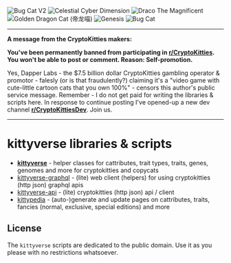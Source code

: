 ![Bug Cat V2](https://cryptocopycats.github.io/media/kitties/100x100/fancy-bugcatv2.png "Bug Cat V2")
![Celestial Cyber Dimension](https://cryptocopycats.github.io/media/kitties/100x100/fancy-celestialcyberdimension.png "Celestial Cyber Dimension")
![Draco The Magnificent](https://cryptocopycats.github.io/media/kitties/100x100/fancy-dracothemagnificent.png "Draco The Magnificent")
![Golden Dragon Cat (帝龙喵)](https://cryptocopycats.github.io/media/kitties/100x100/fancy-goldendragoncat.png "Golden Dragon Cat (帝龙喵)")
![Genesis](https://cryptocopycats.github.io/media/kitties/100x100/fancy-genesis.png "Genesis")
![Bug Cat](https://cryptocopycats.github.io/media/kitties/100x100/fancy-bugcat.png "Bug Cat")


---

**A message from the CryptoKitties makers:**

**You've been permanently banned from participating in [r/CryptoKitties](https://old.reddit.com/r/CryptoKitties/). You won't be able to post or comment. Reason: Self-promotion.**

Yes, Dapper Labs - the $7.5 billion dollar CryptoKitties gambling operator & promotor - falesly (or is that fraudulently?) 
claiming it's a "video game with cute-little cartoon cats that you own 100%" - 
censors this author's public service message. Remember - I do not get paid for writing the libraries & scripts here.
In response to continue posting I've opened-up a new dev channel **[r/CryptoKittiesDev](https://old.reddit.com/r/CryptoKittiesDev/)**. Join us.

---


# kittyverse libraries & scripts

- [**kittyverse**](kittyverse) - helper classes for cattributes, trait types, traits, genes, genomes and more for cryptokitties and copycats
- [kittyverse-graphql](kittyverse-graphql) - (lite) web client (helpers) for using cryptokitties (http json) graphql apis
- [kittyverse-api](kittyverse-api) - (lite) cryptokitties (http json) api / client
- [kittypedia](kittypedia) - (auto-)generate and update pages on cattributes, traits, fancies (normal, exclusive, special editions) and more




## License

The `kittyverse` scripts are dedicated to the public domain.
Use it as you please with no restrictions whatsoever.
